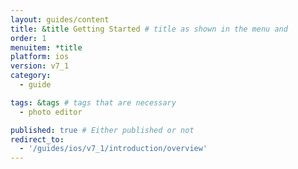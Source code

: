 ```yaml
---
layout: guides/content
title: &title Getting Started # title as shown in the menu and
order: 1
menuitem: *title
platform: ios
version: v7_1
category:
  - guide

tags: &tags # tags that are necessary
  - photo editor

published: true # Either published or not
redirect_to:
  - '/guides/ios/v7_1/introduction/overview'
---
```


